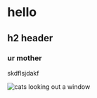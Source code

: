# hello 
## h2 header
### ur mother
skdflsjdakf

![cats looking out a window](https://cdn2.thecatapi.com/images/MTU1MDA0NA.jpg)
